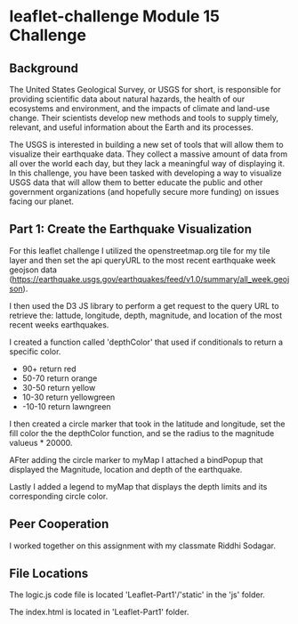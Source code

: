 # leaflet-challenge Module 15 Challenge

## Background
The United States Geological Survey, or USGS for short, is responsible for providing scientific data about natural hazards, the health of our ecosystems and environment, and the impacts of climate and land-use change. Their scientists develop new methods and tools to supply timely, relevant, and useful information about the Earth and its processes.

The USGS is interested in building a new set of tools that will allow them to visualize their earthquake data. They collect a massive amount of data from all over the world each day, but they lack a meaningful way of displaying it. In this challenge, you have been tasked with developing a way to visualize USGS data that will allow them to better educate the public and other government organizations (and hopefully secure more funding) on issues facing our planet.

## Part 1: Create the Earthquake Visualization
For this leaflet challenge I utilized the openstreetmap.org tile for my tile layer and then set the api queryURL to the most recent earthquake week geojson data (https://earthquake.usgs.gov/earthquakes/feed/v1.0/summary/all_week.geojson).

I then used the D3 JS library to perform a get request to the query URL to retrieve the: lattude, longitude, depth, magnitude, and location of the most recent weeks earthquakes.

I created a function called 'depthColor' that used if conditionals to return a specific color. 
- 90+ return red
- 50-70 return orange
- 30-50 return yellow
- 10-30 return yellowgreen
- -10-10 return lawngreen

I then created a circle marker that took in the latitude and longitude, set the fill color the the depthColor function, and se the radius to the magnitude valueus * 20000.

AFter adding the circle marker to myMap I attached a bindPopup that displayed the Magnitude, location and depth of the earthquake.

Lastly I added a legend to myMap that displays the depth limits and its corresponding circle color.

## Peer Cooperation
I worked together on this assignment with my classmate Riddhi Sodagar.

## File Locations
The logic.js code file is located 'Leaflet-Part1'/'static' in the 'js' folder.

The index.html is located in 'Leaflet-Part1' folder.
